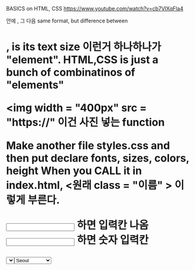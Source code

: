BASICS on HTML, CSS
https://www.youtube.com/watch?v=cb7VlXqFla4

<html> <html> 안에 <head> <head> , 그 다음 <body> <body>
same format, but difference between <h1> <p>, is its text size
이런거 하나하나가 "element".
HTML,CSS is just a bunch of combinatinos of "elements"
  
<img width = "400px"
  src = "https://"
이건 사진 넣는 function
     
Make another file styles.css and then put declare fonts, sizes, colors, height
When you CALL it in index.html, <원래 class = "이름" > 이렇게 부른다.


<input type = "text" /> 하면 입력칸 나옴
<input type = "number" /> 하면 숫자 입력칸

<select> <select> 안에 <option>Seoul<option> <option>Jeju<option> 하면 고르는칸


  

